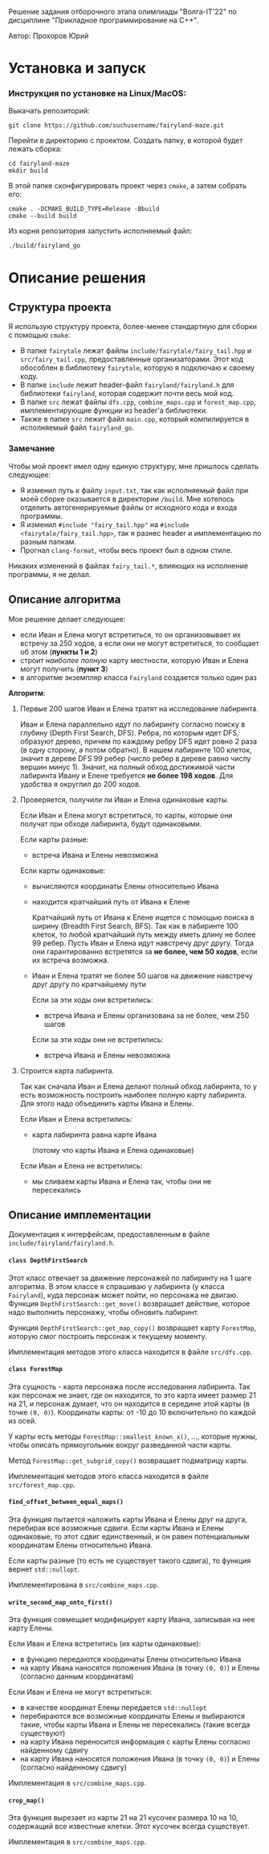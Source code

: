 Решение задания отборочного этапа олимпиады "Волга-IT'22" по дисциплине "Прикладное программирование на C++".

Автор: Прохоров Юрий

# Установка и запуск

### Инструкция по установке на Linux/MacOS:

Выкачать репозиторий:
```
git clone https://github.com/suchusername/fairyland-maze.git
```
Перейти в директорию с проектом. Создать папку, в которой будет лежать сборка:
```
cd fairyland-maze
mkdir build
```
В этой папке сконфигурировать проект через `cmake`, а затем собрать его:
```
cmake . -DCMAKE_BUILD_TYPE=Release -Bbuild
cmake --build build
```
Из корня репозитория запустить исполняемый файл:
```
./build/fairyland_go
```

# Описание решения

## Структура проекта

Я использую структуру проекта, более-менее стандартную для сборки с помощью `cmake`:
- В папке `fairytale` лежат файлы `include/fairytale/fairy_tail.hpp` и `src/fairy_tail.cpp`, предоставленные организаторами. Этот код обособлен в библиотеку `fairytale`, которую я подключаю к своему коду.
- В папке `include` лежит header-файл `fairyland/fairyland.h` для библиотеки `fairyland`, которая содержит почти весь мой код.
- В папке `src` лежат файлы `dfs.cpp`, `combine_maps.cpp` и `forest_map.cpp`, имплементирующие функции из header'а библиотеки.
- Также в папке `src` лежит файл `main.cpp`, который компилируется в исполняемый файл `fairyland_go`.

### Замечание

Чтобы мой проект имел одну единую структуру, мне пришлось сделать следующее:
- Я изменил путь к файлу `input.txt`, так как исполняемый файл при моей сборке оказывается в директории `/build`. Мне хотелось отделить автогенерируемые файлы от исходного кода и входа программы.
- Я изменил `#include "fairy_tail.hpp"` на `#include <fairytale/fairy_tail.hpp>`, так я разнес header и имплементацию по разным папкам.
- Прогнал `clang-format`, чтобы весь проект был в одном стиле.

Никаких изменений в файлах `fairy_tail.*`, влияющих на исполнение программы, я не делал.

## Описание алгоритма

Мое решение делает следующее:
- если Иван и Елена могут встретиться, то он организовывает их встречу за 250 ходов, а если они не могут встретиться, то сообщает об этом (**пункты 1 и 2**)
- строит _наиболее полную_ карту местности, которую Иван и Елена могут получить (**пункт 3**)
- в алгоритме экземпляр класса `Fairyland` создается только один раз

**Алгоритм**:
1. Первые 200 шагов Иван и Елена тратят на исследование лабиринта.

   Иван и Елена параллельно идут по лабиринту согласно поиску в глубину (Depth First Search, DFS). Ребра, по которым идет DFS, образуют дерево, причем по каждому ребру DFS идет ровно 2 раза (в одну сторону, а потом обратно). В нашем лабиринте 100 клеток, значит в дереве DFS 99 ребер (число ребер в дереве равно числу вершин минус 1). Значит, на полный обход достижимой части лабиринта Ивану и Елене требуется **не более 198 ходов**. Для удобства я округлил до 200 ходов. 

2. Проверяется, получили ли Иван и Елена одинаковые карты.

   Если Иван и Елена могут встретиться, то карты, которые они получат при обходе лабиринта, будут одинаковыми. 
  
   Если карты разные:
   - встреча Ивана и Елены невозможна
  
   Если карты одинаковые:
   - вычисляются координаты Елены относительно Ивана
   - находится кратчайший путь от Ивана к Елене
   
     Кратчайший путь от Ивана к Елене ищется с помощью поиска в ширину (Breadth First Search, BFS). Так как в лабиринте 100 клеток, то любой кратчайший путь между иметь длину не более 99 ребер. Пусть Иван и Елена идут навстречу друг другу. Тогда они гарантированно встретятся за **не более, чем 50 ходов**, если их встреча возможна.
     
   - Иван и Елена тратят не более 50 шагов на движение навстречу друг другу по кратчайшему пути
   
     Если за эти ходы они встретились:
     - встреча Ивана и Елены организована за не более, чем 250 шагов

     Если за эти ходы они не встретились:
     - встреча Ивана и Елены невозможна

3. Строится карта лабиринта.

   Так как сначала Иван и Елена делают полный обход лабиринта, то у есть возможность построить наиболее полную карту лабиринта. Для этого надо объединить карты Ивана и Елены.
   
   Если Иван и Елена встретились:
   - карта лабиринта равна карте Ивана

     (потому что карты Ивана и Елена одинаковые)
     
   Если Иван и Елена не встретились:
   - мы сливаем карты Ивана и Елена так, чтобы они не пересекались


## Описание имплементации

Документация к интерфейсам, предоставленным в файле `include/fairyland/fairyland.h`.

#### `class DepthFirstSearch`

Этот класс отвечает за движение персонажей по лабиринту на 1 шаге алгоритма. В этом классе я спрашиваю у лабиринта (у класса `Fairyland`), куда персонаж может пойти, но персонажа не двигаю. Функция `DepthFirstSearch::get_move()` возвращает действие, которое надо выполнить персонажу, чтобы обновить лабиринт.

Функция `DepthFirstSearch::get_map_copy()` возвращает карту `ForestMap`, которую смог построить персонаж к текущему моменту.

Имплементация методов этого класса находится в файле `src/dfs.cpp`.

#### `class ForestMap`

Эта сущность - карта персонажа после исследования лабиринта. Так как персонаж не знает, где он находится, то это карта имеет размер 21 на 21, и персонаж думает, что он находится в середине этой карты (в точке `(0, 0)`). Координаты карты: от -10 до 10 включительно по каждой из осей.

У карты есть методы `ForestMap::smallest_known_x()`, ..., которые нужны, чтобы описать прямоугольник вокруг разведанной части карты.

Метод `ForestMap::get_subgrid_copy()` возвращает подматрицу карты.

Имплементация методов этого класса находится в файле `src/forest_map.cpp`.

#### `find_offset_between_equal_maps()`

Эта функция пытается наложить карты Ивана и Елены друг на друга, перебирая все возможные сдвиги. Если карты Ивана и Елены одинаковые, то этот сдвиг единственный, и он равен потенциальным координатам Елены относительно Ивана.

Если карты разные (то есть не существует такого сдвига), то функция вернет `std::nullopt`.

Имплементирована в `src/combine_maps.cpp`.

#### `write_second_map_onto_first()`

Эта функция совмещает модифицирует карту Ивана, записывая на нее карту Елены. 

Если Иван и Елена встретитись (их карты одинаковые):
- в функцию передаются координаты Елены относительно Ивана
- на карту Ивана наносятся положения Ивана (в точку `(0, 0)`) и Елены (согласно данным координатам)

Если Иван и Елена не могут встретиться:
- в качестве координат Елены передается `std::nullopt`
- перебираются все возможные координаты Елены и выбираются такие, чтобы карты Ивана и Елены не пересекались (такие всегда существуют)
- на карту Ивана переносится информация с карты Елены согласно найденному сдвигу
- на карту Ивана наносятся положения Ивана (в точку `(0, 0)`) и Елены (согласно найденному сдвигу)

Имплементация в `src/combine_maps.cpp`.

#### `crop_map()`

Эта функция вырезает из карты 21 на 21 кусочек размера 10 на 10, содержащий все известные клетки. Этот кусочек всегда существует.

Имплементация в `src/combine_maps.cpp`.

  
